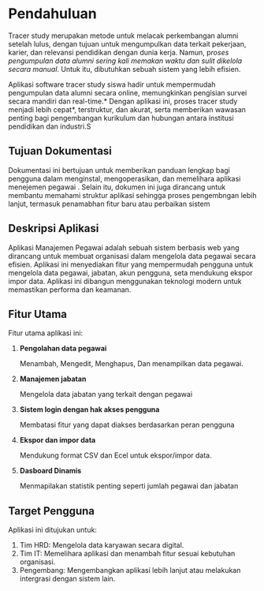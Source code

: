 
# Pendahuluan
Tracer study merupakan metode untuk melacak perkembangan alumni setelah lulus, dengan tujuan untuk mengumpulkan data terkait pekerjaan, karier, dan relevansi pendidikan dengan dunia kerja. Namun, p*roses pengumpulan data alumni sering kali memakan waktu dan sulit dikelola secara manual*. Untuk itu, dibutuhkan sebuah sistem yang lebih efisien.

Aplikasi software tracer study siswa hadir untuk mempermudah pengumpulan data alumni secara online, memungkinkan pengisian survei secara mandiri dan real-time.* Dengan aplikasi ini, proses tracer study menjadi lebih cepat*, terstruktur, dan akurat, serta memberikan wawasan penting bagi pengembangan kurikulum dan hubungan antara institusi pendidikan dan industri.S

## Tujuan Dokumentasi

Dokumentasi ini bertujuan untuk memberikan panduan lengkap bagi pengguna dalam menginstal, mengoperasikan, dan memelihara aplikasi menejemen pegawai . Selain itu, dokumen ini juga dirancang untuk membantu memahami struktur aplikasi sehingga proses pengembngan lebih lanjut, termasuk penamabhan fitur baru atau perbaikan sistem

## Deskripsi Aplikasi

Aplikasi Manajemen Pegawai adalah sebuah sistem berbasis web yang dirancang untuk membuat organisasi dalam mengelola data pegawai secara efisien. Aplikasi ini menyediakan fitur yang mempermudah pengguna untuk mengelola data pegawai, jabatan, akun pengguna, seta mendukung ekspor impor data. Aplikasi ini dibangun menggunakan teknologi modern untuk memastikan performa dan keamanan.

## Fitur Utama

Fitur utama aplikasi ini:

1. **Pengolahan data pegawai**

    Menambah, Mengedit, Menghapus, Dan menampilkan data pegawai.

2. **Manajemen jabatan**

    Mengelola data jabatan yang terkait dengan pegawai

3. **Sistem login dengan hak akses pengguna**
   
    Membatasi fitur yang dapat diakses berdasarkan peran pengguna 

4. **Ekspor dan impor data**
   
    Mendukung format CSV dan Ecel untuk ekspor/impor data.

5. **Dasboard Dinamis**
   
    Menmapilakan statistik penting seperti jumlah pegawai dan jabatan

## Target Pengguna

Aplikasi ini ditujukan untuk:

1. Tim HRD: Mengelola data karyawan secara digital.
2. Tim IT: Memelihara aplikasi dan menambah fitur sesuai kebutuhan organisasi.
3. Pengembang: Mengembangkan aplikasi lebih lanjut atau melakukan intergrasi dengan sistem lain.